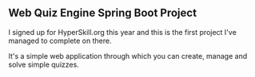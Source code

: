 ## Web Quiz Engine Spring Boot Project

I signed up for HyperSkill.org this year and this is the first project I've managed to complete on there.

It's a simple web application through which you can create, manage and solve simple quizzes.